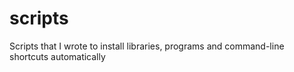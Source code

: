 # scripts

Scripts that I wrote to install libraries, programs and command-line shortcuts automatically
